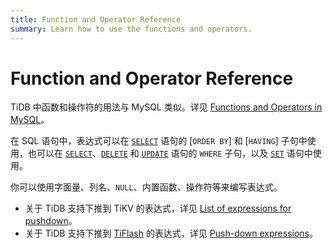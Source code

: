 ```yaml
---
title: Function and Operator Reference
summary: Learn how to use the functions and operators.
---
```


# Function and Operator Reference

TiDB 中函数和操作符的用法与 MySQL 类似。详见 [Functions and Operators in MySQL](https://dev.mysql.com/doc/refman/8.0/en/functions.html)。

在 SQL 语句中，表达式可以在 [`SELECT`](/sql-statements/sql-statement-select.md) 语句的 [`ORDER BY`] 和 [`HAVING`] 子句中使用，也可以在 [`SELECT`](/sql-statements/sql-statement-select.md)、[`DELETE`](/sql-statements/sql-statement-delete.md) 和 [`UPDATE`](/sql-statements/sql-statement-update.md) 语句的 `WHERE` 子句，以及 [`SET`](/sql-statements/sql-statement-set-variable.md) 语句中使用。

你可以使用字面量、列名、`NULL`、内置函数、操作符等来编写表达式。

- 关于 TiDB 支持下推到 TiKV 的表达式，详见 [List of expressions for pushdown](/functions-and-operators/expressions-pushed-down.md)。 
- 关于 TiDB 支持下推到 [TiFlash](/tiflash/tiflash-overview.md) 的表达式，详见 [Push-down expressions](/tiflash/tiflash-supported-pushdown-calculations.md#push-down-expressions)。